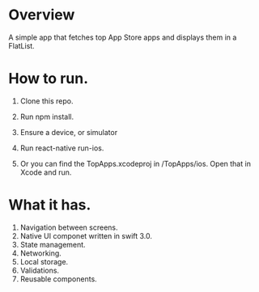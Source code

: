 
# Overview

A simple app that fetches top App Store apps and displays them in a FlatList.


# How to run.

1. Clone this repo.
2. Run npm install.
3. Ensure a device, or simulator

4. Run react-native run-ios.
4. Or you can find the TopApps.xcodeproj in <path>/TopApps/ios. Open that in Xcode and run.
  
# What it has.

1. Navigation between screens.
2. Native UI componet written in swift 3.0.
3. State management.
4. Networking.
5. Local storage.
6. Validations.
7. Reusable components.


